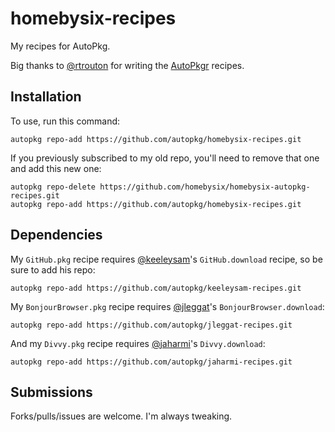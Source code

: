 homebysix-recipes
=========================

My recipes for AutoPkg.

Big thanks to [@rtrouton](https://github.com/rtrouton) for writing the [AutoPkgr](https://github.com/lindegroup/autopkgr) recipes.


## Installation

To use, run this command:
```
autopkg repo-add https://github.com/autopkg/homebysix-recipes.git
```

If you previously subscribed to my old repo, you'll need to remove that one and add this new one:
```
autopkg repo-delete https://github.com/homebysix/homebysix-autopkg-recipes.git
autopkg repo-add https://github.com/autopkg/homebysix-recipes.git
```


## Dependencies

My `GitHub.pkg` recipe requires [@keeleysam](https://github.com/keeleysam)'s `GitHub.download` recipe, so be sure to add his repo:
```
autopkg repo-add https://github.com/autopkg/keeleysam-recipes.git
```
My `BonjourBrowser.pkg` recipe requires [@jleggat](https://github.com/jleggat)'s `BonjourBrowser.download`:
```
autopkg repo-add https://github.com/autopkg/jleggat-recipes.git
```
And my `Divvy.pkg` recipe requires [@jaharmi](https://github.com/jaharmi)'s `Divvy.download`:
```
autopkg repo-add https://github.com/autopkg/jaharmi-recipes.git
```


## Submissions

Forks/pulls/issues are welcome. I'm always tweaking.